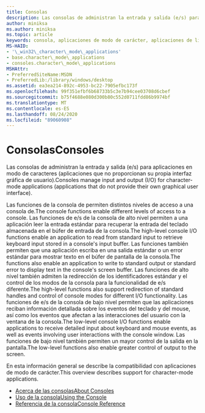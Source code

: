 ```yaml
---
title: Consolas
description: Las consolas de administran la entrada y salida (e/s) para aplicaciones en modo de caracteres (aplicaciones que no proporcionan su propia interfaz gráfica de usuario).
author: miniksa
ms.author: miniksa
ms.topic: article
keywords: consola, aplicaciones de modo de carácter, aplicaciones de línea de comandos, aplicaciones de terminal, API de consola
MS-HAID:
- '\_win32\_character\_mode\_applications'
- base.character\_mode\_applications
- consoles.character\_mode\_applications
MSHAttr:
- PreferredSiteName:MSDN
- PreferredLib:/library/windows/desktop
ms.assetid: ea3ea214-892c-4953-bc22-7905efbc173f
ms.openlocfilehash: 99f351efbf6b68733b5c3e7b94cee03708d6cbef
ms.sourcegitcommit: b75f4688e080d300b80c552d0711fdd86b9974bf
ms.translationtype: MT
ms.contentlocale: es-ES
ms.lasthandoff: 08/24/2020
ms.locfileid: "89060908"
---
```

# <a name="consoles"></a><span data-ttu-id="4b0dc-104">Consolas</span><span class="sxs-lookup"><span data-stu-id="4b0dc-104">Consoles</span></span>


<span data-ttu-id="4b0dc-105">Las consolas de administran la entrada y salida (e/s) para aplicaciones en modo de caracteres (aplicaciones que no proporcionan su propia interfaz gráfica de usuario).</span><span class="sxs-lookup"><span data-stu-id="4b0dc-105">Consoles manage input and output (I/O) for character-mode applications (applications that do not provide their own graphical user interface).</span></span>

<span data-ttu-id="4b0dc-106">Las funciones de la consola de permiten distintos niveles de acceso a una consola de.</span><span class="sxs-lookup"><span data-stu-id="4b0dc-106">The console functions enable different levels of access to a console.</span></span> <span data-ttu-id="4b0dc-107">Las funciones de e/s de la consola de alto nivel permiten a una aplicación leer la entrada estándar para recuperar la entrada del teclado almacenada en el búfer de entrada de la consola.</span><span class="sxs-lookup"><span data-stu-id="4b0dc-107">The high-level console I/O functions enable an application to read from standard input to retrieve keyboard input stored in a console's input buffer.</span></span> <span data-ttu-id="4b0dc-108">Las funciones también permiten que una aplicación escriba en una salida estándar o un error estándar para mostrar texto en el búfer de pantalla de la consola.</span><span class="sxs-lookup"><span data-stu-id="4b0dc-108">The functions also enable an application to write to standard output or standard error to display text in the console's screen buffer.</span></span> <span data-ttu-id="4b0dc-109">Las funciones de alto nivel también admiten la redirección de los identificadores estándar y el control de los modos de la consola para la funcionalidad de e/s diferente.</span><span class="sxs-lookup"><span data-stu-id="4b0dc-109">The high-level functions also support redirection of standard handles and control of console modes for different I/O functionality.</span></span> <span data-ttu-id="4b0dc-110">Las funciones de e/s de la consola de bajo nivel permiten que las aplicaciones reciban información detallada sobre los eventos del teclado y del mouse, así como los eventos que afectan a las interacciones del usuario con la ventana de la consola.</span><span class="sxs-lookup"><span data-stu-id="4b0dc-110">The low-level console I/O functions enable applications to receive detailed input about keyboard and mouse events, as well as events involving user interactions with the console window.</span></span> <span data-ttu-id="4b0dc-111">Las funciones de bajo nivel también permiten un mayor control de la salida en la pantalla.</span><span class="sxs-lookup"><span data-stu-id="4b0dc-111">The low-level functions also enable greater control of output to the screen.</span></span>

<span data-ttu-id="4b0dc-112">En esta información general se describe la compatibilidad con aplicaciones de modo de carácter.</span><span class="sxs-lookup"><span data-stu-id="4b0dc-112">This overview describes support for character-mode applications.</span></span>

- [<span data-ttu-id="4b0dc-113">Acerca de las consolas</span><span class="sxs-lookup"><span data-stu-id="4b0dc-113">About Consoles</span></span>](about-character-mode-applications.md)
- [<span data-ttu-id="4b0dc-114">Uso de la consola</span><span class="sxs-lookup"><span data-stu-id="4b0dc-114">Using the Console</span></span>](using-the-console.md)
- [<span data-ttu-id="4b0dc-115">Referencia de la consola</span><span class="sxs-lookup"><span data-stu-id="4b0dc-115">Console Reference</span></span>](console-reference.md)

 

 




